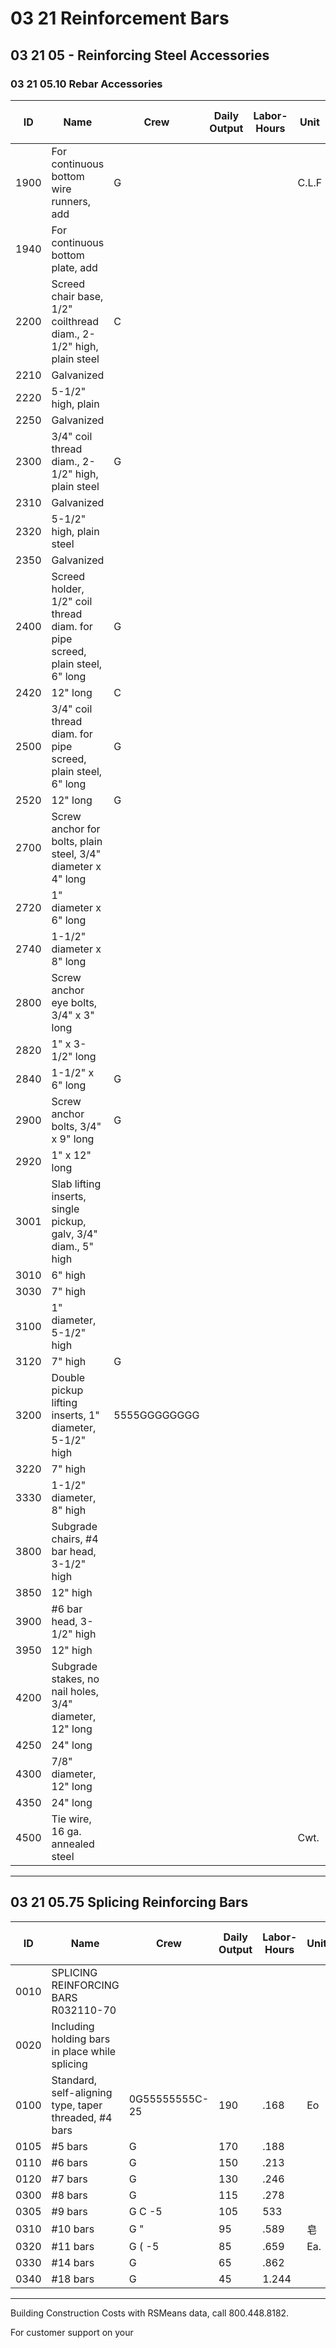 # 03 21 Reinforcement Bars

## 03 21 05 - Reinforcing Steel Accessories

### 03 21 05.10 Rebar Accessories

| ID   | Name                                                                                 | Crew | Daily Output | Labor-Hours | Unit | Material | Labor | Equipment | Total | Total Incl O&P |
|------|--------------------------------------------------------------------------------------|------|--------------|-------------|------|----------|-------|-----------|-------|----------------|
| 1900 | For continuous bottom wire runners, add                                              | G    |              |             | C.L.F| 49.50    |       |           | 49.50 | 54.50          |
| 1940 | For continuous bottom plate, add                                                     |      |              |             |      | 264      |       |           | 264   | 290            |
| 2200 | Screed chair base, 1/2" coilthread diam., 2-1/2" high, plain steel                   | C    |              |             |      | 410      |       |           | 410   | 455            |
| 2210 | Galvanized                                                                           |      |              |             |      | 495      |       |           | 495   | 540            |
| 2220 | 5-1/2" high, plain                                                                   |      |              |             |      | 495      |       |           | 495   | 545            |
| 2250 | Galvanized                                                                           |      |              |             |      | 585      |       |           | 585   | 645            |
| 2300 | 3/4" coil thread diam., 2-1/2" high, plain steel                                     | G    |              |             |      | 535      |       |           | 535   | 590            |
| 2310 | Galvanized                                                                           |      |              |             |      | 615      |       |           | 615   | 675            |
| 2320 | 5-1/2" high, plain steel                                                             |      |              |             |      | 675      |       |           | 675   | 740            |
| 2350 | Galvanized                                                                           |      |              |             |      | 835      |       |           | 835   | 915            |
| 2400 | Screed holder, 1/2" coil thread diam. for pipe screed, plain steel, 6" long          | G    |              |             |      | 500      |       |           | 500   | 550            |
| 2420 | 12" long                                                                             | C    |              |             |      | 760      |       |           | 760   | 840            |
| 2500 | 3/4" coil thread diam. for pipe screed, plain steel, 6" long                         | G    |              |             |      | 665      |       |           | 665   | 735            |
| 2520 | 12" long                                                                             | G    |              |             |      | 1,075    |       |           | 1,075 | 1,175          |
| 2700 | Screw anchor for bolts, plain steel, 3/4" diameter x 4" long                         |      |              |             |      | 610      |       |           | 610   | 670            |
| 2720 | 1" diameter x 6" long                                                                |      |              |             |      | 1,125    |       |           | 1,125 | 1,250          |
| 2740 | 1-1/2" diameter x 8" long                                                            |      |              |             |      | 1,550    |       |           | 1,550 | 1,700          |
| 2800 | Screw anchor eye bolts, 3/4" x 3" long                                               |      |              |             |      | 3,600    |       |           | 3,600 | 3,950          |
| 2820 | 1" x 3-1/2" long                                                                     |      |              |             |      | 4,650    |       |           | 4,650 | 5,100          |
| 2840 | 1-1/2" x 6" long                                                                     | G    |              |             |      | 14,200   |       |           | 14,200| 15,600         |
| 2900 | Screw anchor bolts, 3/4" x 9" long                                                   | G    |              |             |      | 2,275    |       |           | 2,275 | 2,500          |
| 2920 | 1" x 12" long                                                                        |      |              |             |      | 4,375    |       |           | 4,375 | 4,825          |
| 3001 | Slab lifting inserts, single pickup, galv, 3/4" diam., 5" high                       |      |              |             |      | 2,400    |       |           | 2,400 | 2,650          |
| 3010 | 6" high                                                                              |      |              |             |      | 2,375    |       |           | 2,375 | 2,600          |
| 3030 | 7" high                                                                              |      |              |             |      | 2,425    |       |           | 2,425 | 2,650          |
| 3100 | 1" diameter, 5-1/2" high                                                             |      |              |             |      | 2,450    |       |           | 2,450 | 2,700          |
| 3120 | 7" high                                                                              | G    |              |             |      | 2,425    |       |           | 2,425 | 2,675          |
| 3200 | Double pickup lifting inserts, 1" diameter, 5-1/2" high                              | 5555GGGGGGGG |   |             |      | 4,750    |       |           | 4,750 | 5,225          |
| 3220 | 7" high                                                                              |      |              |             |      | 5,275    |       |           | 5,275 | 5,800          |
| 3330 | 1-1/2" diameter, 8" high                                                             |      |              |             |      | 6,550    |       |           | 6,550 | 7,200          |
| 3800 | Subgrade chairs, #4 bar head, 3-1/2" high                                            |      |              |             |      | 46       |       |           | 46    | 50.50          |
| 3850 | 12" high                                                                             |      |              |             |      | 54       |       |           | 54    | 59.50          |
| 3900 | #6 bar head, 3-1/2" high                                                             |      |              |             |      | 46       |       |           | 46    | 50.50          |
| 3950 | 12" high                                                                             |      |              |             |      | 54       |       |           | 54    | 59.50          |
| 4200 | Subgrade stakes, no nail holes, 3/4" diameter, 12" long                              |      |              |             |      | 298      |       |           | 298   | 330            |
| 4250 | 24" long                                                                             |      |              |             |      | 445      |       |           | 445   | 485            |
| 4300 | 7/8" diameter, 12" long                                                              |      |              |             |      | 475      |       |           | 475   | 525            |
| 4350 | 24" long                                                                             |      |              |             |      | 505      |       |           | 505   | 555            |
| 4500 | Tie wire, 16 ga. annealed steel                                                      |      |              |             | Cwt. | 167      |       |           | 167   | 183            |

---

## 03 21 05.75 Splicing Reinforcing Bars

| ID   | Name                                                                 | Crew           | Daily Output | Labor-Hours | Unit | Material | Labor | Equipment | Total  | Total Incl O&P |
|------|----------------------------------------------------------------------|----------------|--------------|-------------|------|----------|-------|-----------|--------|----------------|
| 0010 | SPLICING REINFORCING BARS R032110-70                                 |                |              |             |      |          |       |           |        |                |
| 0020 | Including holding bars in place while splicing                       |                |              |             |      |          |       |           |        |                |
| 0100 | Standard, self-aligning type, taper threaded, #4 bars                | 0G55555555C-25 | 190          | .168        | Eo   | 25.80    | 8.25  |           | 21.05  | 27             |
| 0105 | #5 bars                                                              | G              | 170          | .188        |      | 15       | 9.20  |           | 24.20  | 30.50          |
| 0110 | #6 bars                                                              | G              | 150          | .213        |      | 17.70    | 10.45 |           | 28.15  | 35.50          |
| 0120 | #7 bars                                                              | G              | 130          | .246        |      | 21       | 12.05 |           | 33.05  | 41.50          |
| 0300 | #8 bars                                                              | G              | 115          | .278        |      | 24.50    | 13.65 |           | 38.15  | 48             |
| 0305 | #9 bars                                                              | G C -5         | 105          | 533         |      | 27.50    | 32    | 19.95     | 79.45  | 100            |
| 0310 | #10 bars                                                             | G "            | 95           | .589        | 皂   | 34.50    | 35.50 | 22        | 92     | 115            |
| 0320 | #11 bars                                                             | G ( -5         | 85           | .659        | Ea.  | 32.50    | 40    | 24.50     | 97     | 123            |
| 0330 | #14 bars                                                             | G              | 65           | .862        |      | 51.50    | 52    | 32        | 135.50 | 170            |
| 0340 | #18 bars                                                             | G              | 45           | 1.244       |      | 78.50    | 75    | 46.50     | 200    | 250            |

---

Building Construction Costs with RSMeans data, call 800.448.8182.

For customer support on your